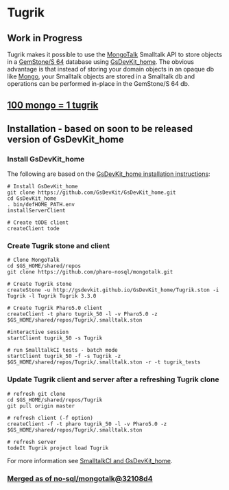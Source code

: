 # Tugrik

## Work in Progress

Tugrik makes it possible to use the [MongoTalk][1] Smalltalk API to store objects in a [GemStone/S 64][3] database using [GsDevKit_home][2]. 
The obvious advantage is that instead of storing your domain objects in an opaque db like [Mongo][4], your Smalltalk objects are stored in a Smalltalk db and operations can be performed in-place in the GemStone/S 64 db.

## [100 mongo = 1 tugrik][5]

## Installation - based on soon to be released version of GsDevKit_home

### Install GsDevKit_home

The following are based on the [GsDevKit_home installation instructions][6]:

```
# Install GsDevKit_home
git clone https://github.com/GsDevKit/GsDevKit_home.git
cd GsDevKit_home
. bin/defHOME_PATH.env
installServerClient

# Create tODE client
createClient tode
```

### Create Tugrik stone and client

```
# Clone MongoTalk
cd $GS_HOME/shared/repos
git clone https://github.com/pharo-nosql/mongotalk.git

# Create Tugrik stone
createStone -u http://gsdevkit.github.io/GsDevKit_home/Tugrik.ston -i Tugrik -l Tugrik Tugrik 3.3.0

# Create Tugrik Pharo5.0 client
createClient -t pharo tugrik_50 -l -v Pharo5.0 -z $GS_HOME/shared/repos/Tugrik/.smalltalk.ston

#interactive session
startClient tugrik_50 -s Tugrik

# run SmalltalkCI tests - batch mode
startClient tugrik_50 -f -s Tugrik -z $GS_HOME/shared/repos/Tugrik/.smalltalk.ston -r -t tugrik_tests
```

### Update Tugrik client and server after a refreshing Tugrik clone

```
# refresh git clone
cd $GS_HOME/shared/repos/Tugrik
git pull origin master

# refresh client (-f option)
createClient -f -t pharo tugrik_50 -l -v Pharo5.0 -z $GS_HOME/shared/repos/Tugrik/.smalltalk.ston

# refresh server
todeIt Tugrik project load Tugrik
```

For more information see [SmalltalkCI and GsDevKit_home][7].


### [Merged as of no-sql/mongotalk@32108d4](https://github.com/pharo-nosql/mongotalk/commit/32108d4daa7c38310ce03fd69d2bdd8e47d09a27)



[1]: http://smalltalkhub.com/#!/~MongoTalkTeam/mongotalk
[2]: https://github.com/GsDevKit/GsDevKit_home
[3]: https://gemtalksystems.com/products/gs64/
[4]: https://www.mongodb.org
[5]: http://www.ccoins.ru/asia/mongolia_en.html
[6]: https://github.com/GsDevKit/GsDevKit_home#installation
[7]: https://github.com/hpi-swa/smalltalkCI/blob/master/gemstone/README.md#smalltalkci-and-gsdevkit_home
[8]: https://github.com/hpi-swa/smalltalkCI
